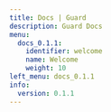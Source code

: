 ```yaml
---
title: Docs | Guard
description: Guard Docs
menu:
  docs_0.1.1:
    identifier: welcome
    name: Welcome
    weight: 10
left_menu: docs_0.1.1
info:
  version: 0.1.1
---
```


